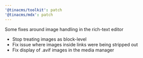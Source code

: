 ```yaml
---
'@tinacms/toolkit': patch
'@tinacms/mdx': patch
---
```


Some fixes around image handling in the rich-text editor

- Stop treating images as block-level
- Fix issue where images inside links were being stripped out
- Fix display of .avif images in the media manager
